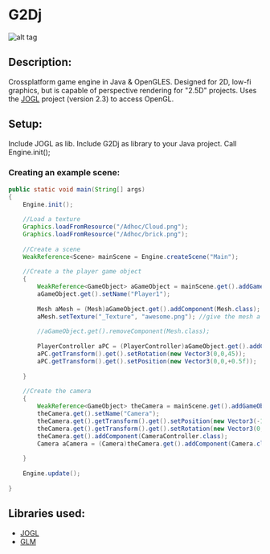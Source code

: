 # G2Dj
![alt tag](http://jfcameron.github.io/Images/GD2j_Sprites/Big.png "")


## Description:
Crossplatform game engine in Java & OpenGLES.
Designed for 2D, low-fi graphics, but is capable of perspective rendering for "2.5D" projects. Uses the [JOGL](http://jogamp.org/) project (version 2.3) to access OpenGL.

## Setup:
Include JOGL as lib.
Include G2Dj as library to your Java project.
Call Engine.init();

### Creating an example scene:
```java
public static void main(String[] args) 
{
    Engine.init();
    
    //Load a texture
    Graphics.loadFromResource("/Adhoc/Cloud.png");
    Graphics.loadFromResource("/Adhoc/brick.png");
    
    //Create a scene
    WeakReference<Scene> mainScene = Engine.createScene("Main");
    
    //Create a the player game object
    {
        WeakReference<GameObject> aGameObject = mainScene.get().addGameObject();
        aGameObject.get().setName("Player1");
    
        Mesh aMesh = (Mesh)aGameObject.get().addComponent(Mesh.class); //add a mesh
        aMesh.setTexture("_Texture", "awesome.png"); //give the mesh a texture
        
        //aGameObject.get().removeComponent(Mesh.class);
        
        PlayerController aPC = (PlayerController)aGameObject.get().addComponent(PlayerController.class);
        aPC.getTransform().get().setRotation(new Vector3(0,0,45));
        aPC.getTransform().get().setPosition(new Vector3(0,0,+0.5f));
    
    }
    
    //Create the camera
    {
        WeakReference<GameObject> theCamera = mainScene.get().addGameObject();
        theCamera.get().setName("Camera");
        theCamera.get().getTransform().get().setPosition(new Vector3(-1,0,2));
        theCamera.get().getTransform().get().setRotation(new Vector3(0,45,0));
        theCamera.get().addComponent(CameraController.class);
        Camera aCamera = (Camera)theCamera.get().addComponent(Camera.class);
                
    }
    
    Engine.update();
    
}
```

## Libraries used:
* [JOGL](http://jogamp.org/)
* [GLM](https://github.com/java-graphics/glm)